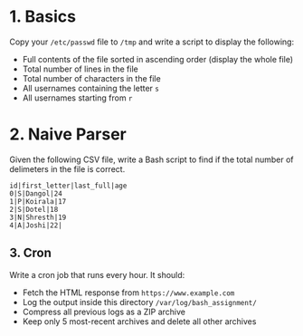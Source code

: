 # 1. Basics

Copy your `/etc/passwd` file to `/tmp` and write a script to display the following:


- Full contents of the file sorted in ascending order (display the whole file)
- Total number of lines in the file
- Total number of characters in the file
- All usernames containing the letter `s`
- All usernames starting from `r`

# 2. Naive Parser

Given the following CSV file, write a Bash script to find if the total number of delimeters in the file is correct.

```csv
id|first_letter|last_full|age
0|S|Dangol|24
1|P|Koirala|17
2|S|Dotel|18
3|N|Shresth|19
4|A|Joshi|22|
```

## 3. Cron

Write a cron job that runs every hour. It should:

- Fetch the HTML response from `https://www.example.com`
- Log the output inside this directory `/var/log/bash_assignment/`
- Compress all previous logs as a ZIP archive
- Keep only 5 most-recent archives and delete all other archives

